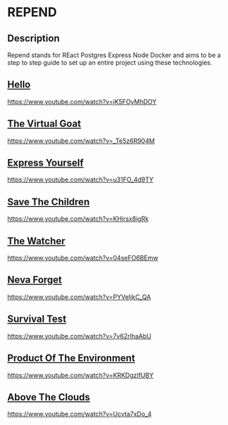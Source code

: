 # REPEND

## Description

Repend stands for REact Postgres Express Node Docker and aims
to be a step to step guide to set up an entire project using
these technologies.

## [Hello](hello)

https://www.youtube.com/watch?v=jK5FOyMhDOY

## [The Virtual Goat](thevirtualgoat)

https://www.youtube.com/watch?v=_Te5z6R904M

## [Express Yourself](expressyourself)

https://www.youtube.com/watch?v=u31FO_4d9TY

## [Save The Children](savethechildren)

https://www.youtube.com/watch?v=KHirsx8igRk

## [The Watcher](thewatcher)

https://www.youtube.com/watch?v=04seFO6BEmw

## [Neva Forget](nevaforget)

https://www.youtube.com/watch?v=PYVeIjkC_QA

## [Survival Test](survivaltest)

https://www.youtube.com/watch?v=7y62rlhaAbU

## [Product Of The Environment](productoftheenvironment)

https://www.youtube.com/watch?v=KRKDgzlfUBY

## [Above The Clouds](abovetheclouds)

https://www.youtube.com/watch?v=Ucvta7xDo_4